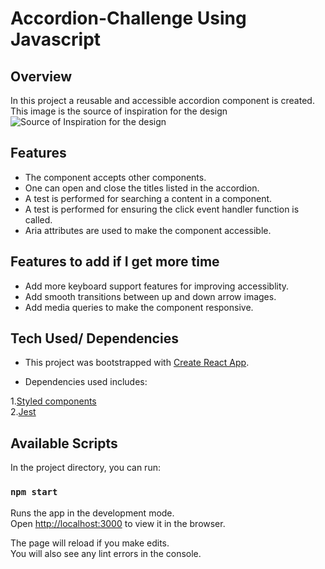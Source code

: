 # Accordion-Challenge Using Javascript

## Overview

In this project a reusable and accessible accordion component is created. This image is the source of inspiration for the design
![Source of Inspiration for the design](https://github.com/[csoumya14]/[Accordion-Challenge-JS]/blob/images/accordion.png?raw=true)
## Features

- The component accepts other components.
- One can open and close the titles listed in the accordion.
- A test is performed for searching a content in a component.
- A test is performed for ensuring the click event handler function is called.
- Aria attributes are used to make the component accessible.
 
## Features to add if I get more time

- Add more keyboard support features for improving accessiblity.
- Add smooth transitions between up and down arrow images.
- Add media queries to make the component responsive.
 

## Tech Used/ Dependencies

- This project was bootstrapped with [Create React App](https://github.com/facebook/create-react-app).

- Dependencies used includes: <br>

1.[Styled components](https://www.npmjs.com/package/styled-components) <br>
2.[Jest](https://www.npmjs.com/package/jest) <br>


## Available Scripts

In the project directory, you can run:

### `npm start`

Runs the app in the development mode.\
Open [http://localhost:3000](http://localhost:3000) to view it in the browser.

The page will reload if you make edits.\
You will also see any lint errors in the console.

